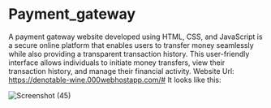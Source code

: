 # Payment_gateway
A payment gateway website developed using HTML, CSS, and JavaScript is a secure online platform that enables users to transfer money seamlessly while also providing a transparent transaction history. This user-friendly interface allows individuals to initiate money transfers, view their transaction history, and manage their financial activity.
Website Url: https://denotable-wine.000webhostapp.com/#
It looks like this:

![Screenshot (45)](https://github.com/MansiSinghP/Payment_gateway/assets/72659754/00e9fd73-2d76-4c24-b6c4-28a23f73bc60)
